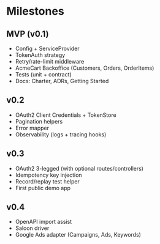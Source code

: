 # Milestones

## MVP (v0.1)

- Config + ServiceProvider
- TokenAuth strategy
- Retry/rate-limit middleware
- AcmeCart Backoffice (Customers, Orders, OrderItems)
- Tests (unit + contract)
- Docs: Charter, ADRs, Getting Started

## v0.2

- OAuth2 Client Credentials + TokenStore
- Pagination helpers
- Error mapper
- Observability (logs + tracing hooks)

## v0.3

- OAuth2 3-legged (with optional routes/controllers)
- Idempotency key injection
- Record/replay test helper
- First public demo app

## v0.4

- OpenAPI import assist
- Saloon driver
- Google Ads adapter (Campaigns, Ads, Keywords)
